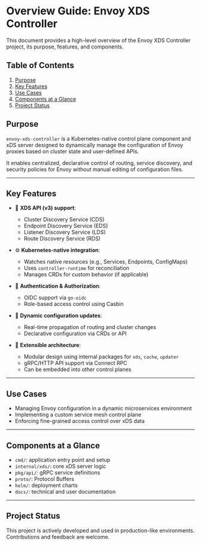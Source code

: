 # Overview Guide: Envoy XDS Controller

This document provides a high-level overview of the Envoy XDS Controller project, its purpose, features, and components.

## Table of Contents

1. [Purpose](#purpose)
2. [Key Features](#key-features)
3. [Use Cases](#use-cases)
4. [Components at a Glance](#components-at-a-glance)
5. [Project Status](#project-status)

## Purpose

`envoy-xds-controller` is a Kubernetes-native control plane component and xDS server designed to dynamically manage the configuration of Envoy proxies based on cluster state and user-defined APIs.

It enables centralized, declarative control of routing, service discovery, and security policies for Envoy without manual editing of configuration files.

---

## Key Features

- 📡 **XDS API (v3) support**:
    - Cluster Discovery Service (CDS)
    - Endpoint Discovery Service (EDS)
    - Listener Discovery Service (LDS)
    - Route Discovery Service (RDS)

- ⚙️ **Kubernetes-native integration**:
    - Watches native resources (e.g., Services, Endpoints, ConfigMaps)
    - Uses `controller-runtime` for reconciliation
    - Manages CRDs for custom behavior (if applicable)

- 🔐 **Authentication & Authorization**:
    - OIDC support via `go-oidc`
    - Role-based access control using Casbin

- 🧠 **Dynamic configuration updates**:
    - Real-time propagation of routing and cluster changes
    - Declarative configuration via CRDs or API

- 🧰 **Extensible architecture**:
    - Modular design using internal packages for `xds`, `cache`, `updater`
    - gRPC/HTTP API support via Connect RPC
    - Can be embedded into other control planes

---

## Use Cases

- Managing Envoy configuration in a dynamic microservices environment
- Implementing a custom service mesh control plane
- Enforcing fine-grained access control over xDS data

---

## Components at a Glance

- `cmd/`: application entry point and setup
- `internal/xds/`: core xDS server logic
- `pkg/api/`: gRPC service definitions
- `proto/`: Protocol Buffers
- `helm/`: deployment charts
- `docs/`: technical and user documentation

---

## Project Status

This project is actively developed and used in production-like environments. Contributions and feedback are welcome.
